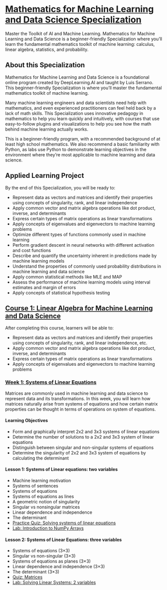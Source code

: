 # [Mathematics for Machine Learning and Data Science Specialization](https://www.coursera.org/specializations/mathematics-for-machine-learning-and-data-science)
Master the Toolkit of AI and Machine Learning. Mathematics for Machine Learning and Data Science is a beginner-friendly Specialization where you’ll learn the fundamental mathematics toolkit of machine learning: calculus, linear algebra, statistics, and probability.

## About this Specialization
Mathematics for Machine Learning and Data Science is a foundational online program created by DeepLearning.AI and taught by Luis Serrano. This beginner-friendly Specialization is where you’ll master the fundamental mathematics toolkit of machine learning.

Many machine learning engineers and data scientists need help with mathematics, and even experienced practitioners can feel held back by a lack of math skills. This Specialization uses innovative pedagogy in mathematics to help you learn quickly and intuitively, with courses that use easy-to-follow plugins and visualizations to help you see how the math behind machine learning actually works. 

This is a beginner-friendly program, with a recommended background of at least high school mathematics. We also recommend a basic familiarity with Python, as labs use Python to demonstrate learning objectives in the environment where they’re most applicable to machine learning and data science.

## Applied Learning Project
By the end of this Specialization, you will be ready to:
- Represent data as vectors and matrices and identify their properties using concepts of singularity, rank, and linear independence
- Apply common vector and matrix algebra operations like dot product, inverse, and determinants 
- Express certain types of matrix operations as linear transformations 
- Apply concepts of eigenvalues and eigenvectors to machine learning problems
- Optimize different types of functions commonly used in machine learning
- Perform gradient descent in neural networks with different activation and cost functions 
- Describe and quantify the uncertainty inherent in predictions made by machine learning models
- Understand the properties of commonly used probability distributions in machine learning and data science
- Apply common statistical methods like MLE and MAP
- Assess the performance of machine learning models using interval estimates and margin of errors 
- Apply concepts of statistical hypothesis testing

## [Course 1: Linear Algebra for Machine Learning and Data Science](https://www.coursera.org/learn/machine-learning-linear-algebra?specialization=mathematics-for-machine-learning-and-data-science)
After completing this course, learners will be able to:
- Represent data as vectors and matrices and identify their properties using concepts of singularity, rank, and linear independence, etc.
- Apply common vector and matrix algebra operations like dot product, inverse, and determinants 
- Express certain types of matrix operations as linear transformations 
- Apply concepts of eigenvalues and eigenvectors to machine learning problems

### [Week 1: Systems of Linear Equations](https://github.com/Ryota-Kawamura/Mathematics-for-Machine-Learning-and-Data-Science-Specialization/blob/main/Course-1/Week-1/C1_W1_Lecture-Note.pdf)
Matrices are commonly used in machine learning and data science to represent data and its transformations. In this week, you will learn how matrices naturally arise from systems of equations and how certain matrix properties can be thought in terms of operations on system of equations.

#### Learning Objectives
- Form and graphically interpret 2x2 and 3x3 systems of linear equations
- Determine the number of solutions to a 2x2 and 3x3 system of linear equations
- Distinguish between singular and non-singular systems of equations
- Determine the singularity of 2x2 and 3x3 system of equations by calculating the determinant

#### Lesson 1: Systems of Linear equations: two variables
- Machine learning motivation
- Systems of sentences
- Systems of equations
- Systems of equations as lines
- A geometric notion of singularity
- Singular vs nonsingular matrices
- Linear dependence and independence
- The determinant
- [Practice Quiz: Solving systems of linear equations](https://github.com/Ryota-Kawamura/Mathematics-for-Machine-Learning-and-Data-Science-Specialization/blob/main/Course-1/Week-1/C1_W1_Practice-Quiz.md)
- [Lab: Introduction to NumPy Arrays](https://github.com/Ryota-Kawamura/Mathematics-for-Machine-Learning-and-Data-Science-Specialization/blob/main/Course-1/Week-1/C1_W1_Lab_1_introduction_to_numpy_arrays.ipynb)

#### Lesson 2: Systems of Linear Equations: three variables
- Systems of equations (3×3)
- Singular vs non-singular (3×3)
- Systems of equations as planes (3×3)
- Linear dependence and independence (3×3)
- The determinant (3×3)
- [Quiz: Matrices](https://github.com/Ryota-Kawamura/Mathematics-for-Machine-Learning-and-Data-Science-Specialization/blob/main/Course-1/Week-1/C1_W1_Quiz.md)
- [Lab: Solving Linear Systems: 2 variables](https://github.com/Ryota-Kawamura/Mathematics-for-Machine-Learning-and-Data-Science-Specialization/blob/main/Course-1/Week-1/C1_W1_Lab_2_solving_linear_systems_2_variables.ipynb)
